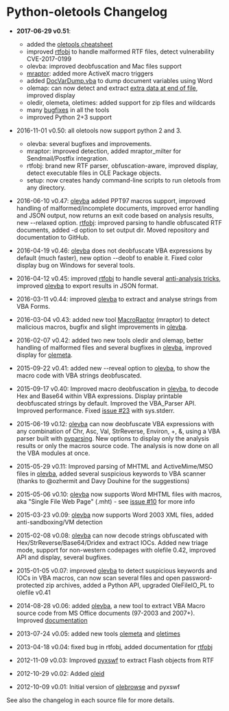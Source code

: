 Python-oletools Changelog
=========================

- **2017-06-29 v0.51**: 
    - added the [oletools cheatsheet](https://github.com/decalage2/oletools/blob/master/cheatsheet/oletools_cheatsheet.pdf)
    - improved [rtfobj](https://github.com/decalage2/oletools/wiki/rtfobj) to handle malformed RTF files, detect vulnerability CVE-2017-0199
    - olevba: improved deobfuscation and Mac files support
    - [mraptor](https://github.com/decalage2/oletools/wiki/mraptor): added more ActiveX macro triggers
    - added [DocVarDump.vba](https://github.com/decalage2/oletools/blob/master/oletools/DocVarDump.vba) to dump document variables using Word
    - olemap: can now detect and extract [extra data at end of file](http://decalage.info/en/ole_extradata), improved display
    - oledir, olemeta, oletimes: added support for zip files and wildcards
    - many [bugfixes](https://github.com/decalage2/oletools/milestone/3?closed=1) in all the tools
    - improved Python 2+3 support
    
- 2016-11-01 v0.50: all oletools now support python 2 and 3.
    - olevba: several bugfixes and improvements.
    - mraptor: improved detection, added mraptor_milter for Sendmail/Postfix integration.
    - rtfobj: brand new RTF parser, obfuscation-aware, improved display, detect
    executable files in OLE Package objects.
    - setup: now creates handy command-line scripts to run oletools from any directory.
- 2016-06-10 v0.47: [olevba](https://github.com/decalage2/oletools/wiki/olevba) added PPT97 macros support,
improved handling of malformed/incomplete documents, improved error handling and JSON output,
now returns an exit code based on analysis results, new --relaxed option.
[rtfobj](https://github.com/decalage2/oletools/wiki/rtfobj): improved parsing to handle obfuscated RTF documents,
added -d option to set output dir. Moved repository and documentation to GitHub.
- 2016-04-19 v0.46: [olevba](https://github.com/decalage2/oletools/wiki/olevba)
does not deobfuscate VBA expressions by default (much faster), new option --deobf
to enable it. Fixed color display bug on Windows for several tools.
- 2016-04-12 v0.45: improved [rtfobj](https://github.com/decalage2/oletools/wiki/rtfobj)
to handle several [anti-analysis tricks](http://www.decalage.info/rtf_tricks),
improved [olevba](https://github.com/decalage2/oletools/wiki/olevba)
to export results in JSON format.
- 2016-03-11 v0.44: improved [olevba](https://github.com/decalage2/oletools/wiki/olevba)
to extract and analyse strings from VBA Forms.
- 2016-03-04 v0.43: added new tool [MacroRaptor](https://github.com/decalage2/oletools/wiki/mraptor) (mraptor)
to detect malicious macros, bugfix and slight improvements in [olevba](https://github.com/decalage2/oletools/wiki/olevba).
- 2016-02-07 v0.42: added two new tools oledir and olemap, better handling of malformed
files and several bugfixes in [olevba](https://github.com/decalage2/oletools/wiki/olevba),
improved display for [olemeta](https://github.com/decalage2/oletools/wiki/olemeta).
- 2015-09-22 v0.41: added new --reveal option to [olevba](https://github.com/decalage2/oletools/wiki/olevba),
to show the macro code with VBA strings deobfuscated.
- 2015-09-17 v0.40: Improved macro deobfuscation in [olevba](https://github.com/decalage2/oletools/wiki/olevba),
to decode Hex and Base64 within VBA expressions. Display printable deobfuscated strings by
default. Improved the VBA_Parser API. Improved performance.
Fixed [issue #23](https://github.com/decalage2/oletools/issues/23) with sys.stderr.
- 2015-06-19 v0.12: [olevba](https://github.com/decalage2/oletools/wiki/olevba) can now deobfuscate VBA
expressions with any combination of Chr, Asc, Val, StrReverse, Environ, +, &, using a VBA parser built with
[pyparsing](http://pyparsing.wikispaces.com). New options to display only the analysis results or only the macros source code.
The analysis is now done on all the VBA modules at once.
- 2015-05-29 v0.11: Improved parsing of MHTML and ActiveMime/MSO files in
[olevba](https://github.com/decalage2/oletools/wiki/olevba), added several suspicious keywords to VBA scanner
(thanks to @ozhermit and Davy Douhine for the suggestions)
- 2015-05-06 v0.10: [olevba](https://github.com/decalage2/oletools/wiki/olevba) now supports Word MHTML files
with macros, aka "Single File Web Page" (.mht) - see [issue #10](https://github.com/decalage2/oletools/issues/10) for more info
- 2015-03-23 v0.09: [olevba](https://github.com/decalage2/oletools/wiki/olevba) now supports Word 2003 XML files,
added anti-sandboxing/VM detection
- 2015-02-08 v0.08: [olevba](https://github.com/decalage2/oletools/wiki/olevba) can now decode strings
obfuscated with Hex/StrReverse/Base64/Dridex and extract IOCs. Added new triage mode, support for non-western
codepages with olefile 0.42, improved API and display, several bugfixes.
- 2015-01-05 v0.07: improved [olevba](https://github.com/decalage2/oletools/wiki/olevba) to detect suspicious
keywords and IOCs in VBA macros, can now scan several files and open password-protected zip archives, added a Python API,
upgraded OleFileIO_PL to olefile v0.41
- 2014-08-28 v0.06: added [olevba](https://github.com/decalage2/oletools/wiki/olevba), a new tool to extract VBA Macro
source code from MS Office documents (97-2003 and 2007+). Improved [documentation](https://github.com/decalage2/oletools/wiki)
- 2013-07-24 v0.05: added new tools [olemeta](https://github.com/decalage2/oletools/wiki/olemeta) and
[oletimes](https://github.com/decalage2/oletools/wiki/oletimes)
- 2013-04-18 v0.04: fixed bug in rtfobj, added documentation for [rtfobj](https://github.com/decalage2/oletools/wiki/rtfobj)
- 2012-11-09 v0.03: Improved [pyxswf](https://github.com/decalage2/oletools/wiki/pyxswf) to extract Flash objects from RTF
- 2012-10-29 v0.02: Added [oleid](https://github.com/decalage2/oletools/wiki/oleid)
- 2012-10-09 v0.01: Initial version of [olebrowse](https://github.com/decalage2/oletools/wiki/olebrowse) and pyxswf

See also the changelog in each source file for more details.
